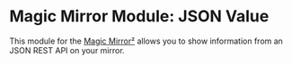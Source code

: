 # Magic Mirror Module: JSON Value

This module for the [Magic Mirror²](https://github.com/MichMich/MagicMirror) allows you to show information from an JSON REST API on your mirror.
